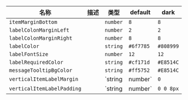 | 名称 | 描述 | 类型 | default | dark |
|---|---|---|---|---|
| `itemMarginBottom` |  | `number` | `8` | `8` |
| `labelColonMarginLeft` |  | `number` | `2` | `2` |
| `labelColonMarginRight` |  | `number` | `8` | `8` |
| `labelColor` |  | `string` | `#6f7785` | `#808999` |
| `labelFontSize` |  | `number` | `12` | `12` |
| `labelRequiredColor` |  | `string` | `#cf171d` | `#E8514C` |
| `messageTooltipBgColor` |  | `string` | `#ff5752` | `#E8514C` |
| `verticalItemLabelMargin` |  | `string | number` | `0` | `0` |
| `verticalItemLabelPadding` |  | `string | number` | `0 0 8px` | `0 0 8px` |

